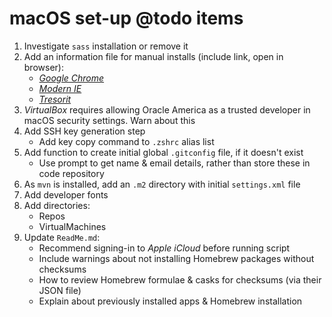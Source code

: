 # macOS set-up @todo items

1. Investigate `sass` installation or remove it
2. Add an information file for manual installs (include link, open in browser):
    - [_Google Chrome_](https://www.google.com/chrome/)
    - [_Modern IE_](https://developer.microsoft.com/en-us/microsoft-edge/tools/vms/)
    - [_Tresorit_](https://tresorit.com/download)
3. _VirtualBox_ requires allowing Oracle America as a trusted developer in macOS security settings. Warn about this
4. Add SSH key generation step
    - Add key copy command to `.zshrc` alias list
5. Add function to create initial global `.gitconfig` file, if it doesn't exist
    - Use prompt to get name & email details, rather than store these in code repository
6. As `mvn` is installed, add an `.m2` directory with initial `settings.xml` file
7. Add developer fonts
8. Add directories:
    - Repos
    - VirtualMachines
9. Update `ReadMe.md`:
    - Recommend signing-in to _Apple iCloud_ before running script
    - Include warnings about not installing Homebrew packages without checksums
    - How to review Homebrew formulae & casks for checksums (via their JSON file)
    - Explain about previously installed apps & Homebrew installation
